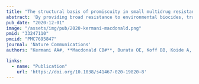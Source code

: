 ```yaml
---
title: "The structural basis of promiscuity in small multidrug resistance transporters"
abstract: 'By providing broad resistance to environmental biocides, transporters from the small multidrug resistance (SMR) family drive the spread of multidrug resistance cassettes among bacterial populations. A fundamental understanding of substrate selectivity by SMR transporters is needed to identify the types of selective pressures that contribute to this process. Using solid-supported membrane electrophysiology, we find that promiscuous transport of hydrophobic substituted cations is a general feature of SMR transporters. To understand the molecular basis for promiscuity, we solved X-ray crystal structures of a SMR transporter Gdx-Clo in complex with substrates to a maximum resolution of 2.3 Å. These structures confirm the family’s extremely rare dual topology architecture and reveal a cleft between two helices that provides accommodation in the membrane for the hydrophobic substituents of transported drug-like cations.'
pub_date: "2020-12-01"
image: "/assets/img/pub/2020-kermani-macdonald.png"
pmid: "33247110"
pmcid: "PMC7695847"
journal: 'Nature Communications'
authors: "Kermani AA#, **Macdonald CB#**, Burata OE, Koff BB, Koide A, Denbaum E, Koide S, Stockbridge RB (#Co-First Authors)"

links:
  - name: "Publication"
    url: 'https://doi.org/10.1038/s41467-020-19820-8'
---
```

